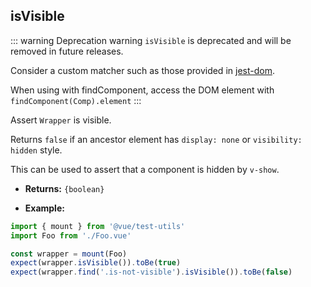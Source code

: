 ## isVisible

::: warning Deprecation warning
`isVisible` is deprecated and will be removed in future releases.

Consider a custom matcher such as those provided in [jest-dom](https://github.com/testing-library/jest-dom#tobevisible).

When using with findComponent, access the DOM element with `findComponent(Comp).element`
:::

Assert `Wrapper` is visible.

Returns `false` if an ancestor element has `display: none` or `visibility: hidden` style.

This can be used to assert that a component is hidden by `v-show`.

- **Returns:** `{boolean}`

- **Example:**

```js
import { mount } from '@vue/test-utils'
import Foo from './Foo.vue'

const wrapper = mount(Foo)
expect(wrapper.isVisible()).toBe(true)
expect(wrapper.find('.is-not-visible').isVisible()).toBe(false)
```
